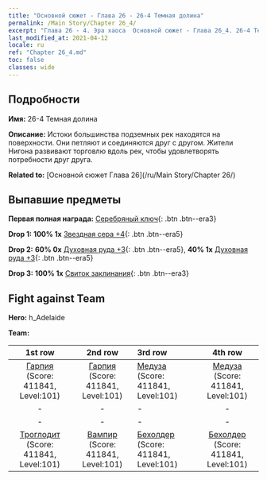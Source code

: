 ```yaml
---
title: "Основной сюжет - Глава 26 - 26-4 Темная долина"
permalink: /Main Story/Chapter 26_4/
excerpt: "Глава 26 - 4. Эра хаоса  Основной сюжет - Глава 26_4. 26-4 Темная долина"
last_modified_at: 2021-04-12
locale: ru
ref: "Chapter 26_4.md"
toc: false
classes: wide
---
```


## Подробности

 **Имя:** 26-4 Темная долина

 **Описание:** Истоки большинства подземных рек находятся на поверхности. Они петляют и соединяются друг с другом. Жители Нигона развивают торговлю вдоль рек, чтобы удовлетворять потребности друг друга.

 **Related to:** [Основной сюжет Глава 26](/ru/Main Story/Chapter 26/)

## Выпавшие предметы

 **Первая полная награда:** [Серебряный ключ](/ru/Items/con_693/){: .btn .btn--era3}

 **Drop 1:** **100% 1x** [Звездная сера +4](/ru/Items/mat_92/){: .btn .btn--era5}

 **Drop 2:** **60% 0x** [Духовная руда +3](/ru/Items/mat_82/){: .btn .btn--era5}, **40% 1x** [Духовная руда +3](/ru/Items/mat_82/){: .btn .btn--era5}

 **Drop 3:** **100% 1x** [Свиток заклинания](/ru/Items/con_694/){: .btn .btn--era3}


## Fight against Team
 **Hero:** h_Adelaide

 **Team:**


  | 1st row | 2nd row | 3rd row | 4th row |
  |:----:|:----:|:----|:----:|
  | [Гарпия](/ru/units/Harpy/) (Score: 411841, Level:101)  | [Гарпия](/ru/units/Harpy/) (Score: 411841, Level:101)  | [Медуза](/ru/units/Medusa/) (Score: 411841, Level:101)  | [Медуза](/ru/units/Medusa/) (Score: 411841, Level:101)  |
  | - | - | - | - |
  | - | - | - | - |
  | [Троглодит](/ru/units/Troglodyte/) (Score: 411841, Level:101)  | [Вампир](/ru/units/Vampire/) (Score: 411841, Level:101)  | [Бехолдер](/ru/units/Beholder/) (Score: 411841, Level:101)  | [Бехолдер](/ru/units/Beholder/) (Score: 411841, Level:101)  |


